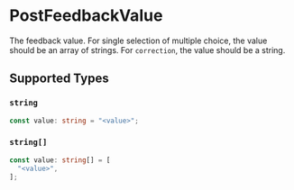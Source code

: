 # PostFeedbackValue

The feedback value. For single selection of multiple choice, the value should be an array of strings. For `correction`, the value should be a string.


## Supported Types

### `string`

```typescript
const value: string = "<value>";
```

### `string[]`

```typescript
const value: string[] = [
  "<value>",
];
```

